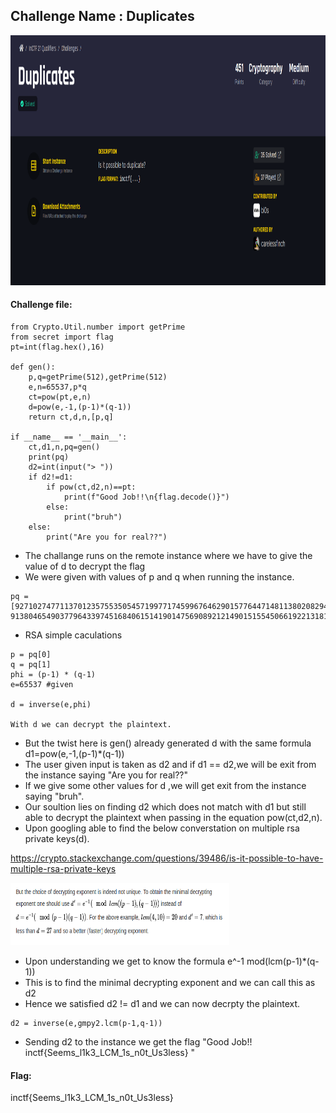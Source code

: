 ## Challenge Name : Duplicates

<p align="center"><img src="images/duplicates.png" width="700" height="400" /></p>

#### Challenge file:

```
from Crypto.Util.number import getPrime
from secret import flag
pt=int(flag.hex(),16)

def gen():
    p,q=getPrime(512),getPrime(512)
    e,n=65537,p*q
    ct=pow(pt,e,n)
    d=pow(e,-1,(p-1)*(q-1))
    return ct,d,n,[p,q]

if __name__ == '__main__':
    ct,d1,n,pq=gen()
    print(pq)
    d2=int(input("> "))
    if d2!=d1:
        if pow(ct,d2,n)==pt:
            print(f"Good Job!!\n{flag.decode()}")
        else:
            print("bruh")
    else:
        print("Are you for real??")
```

- The challange runs on the remote instance where we have to give the value of d  to decrypt the flag
- We were given with values of p and q when running the instance.

```
pq = [9271027477113701235755350545719977174599676462901577644714811380208294215204090221612185375557990680124488952535641704656501628556848766875472425673189497, 9138046549037796433974516840615141901475690892121490151554506619221318177641251570519278540381108700024825885518437955535114986879514659998608890291099949]
```
- RSA simple caculations

```
p = pq[0]
q = pq[1]
phi = (p-1) * (q-1)
e=65537 #given
    
d = inverse(e,phi)

With d we can decrypt the plaintext.
```
- But the twist here is gen() already generated d with the same formula  d1=pow(e,-1,(p-1)*(q-1))
- The user given input is taken as d2 and if d1 == d2,we will be exit from the instance saying "Are you for real??"
- If we give some other values for d ,we will get exit from the instance saying "bruh".
- Our soultion lies on finding d2 which does not match with d1 but still able to decrypt the plaintext when passing in the equation pow(ct,d2,n).
- Upon googling able to find the below converstation on multiple rsa private keys(d).

https://crypto.stackexchange.com/questions/39486/is-it-possible-to-have-multiple-rsa-private-keys

<img src="images/duplicates2.png" width="350" height="100" />

- Upon understanding we get to know the formula e^-1 mod(lcm(p-1)*(q-1))
- This is to find the minimal decrypting exponent and we can call this as d2
- Hence we satisfied d2 != d1 and we can now decrpty the plaintext.

```
d2 = inverse(e,gmpy2.lcm(p-1,q-1))
```
- Sending d2 to the instance we get the flag 
 "Good Job!!
  inctf{Seems_l1k3_LCM_1s_n0t_Us3less} "
  
 #### Flag:
  inctf{Seems_l1k3_LCM_1s_n0t_Us3less}
